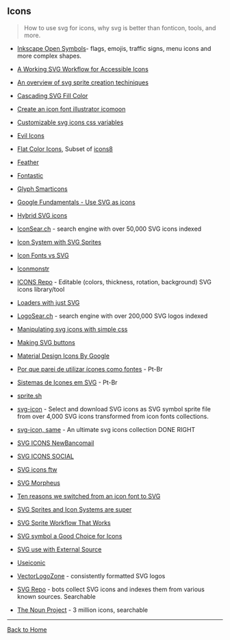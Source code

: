 ## Icons
> How to use svg for icons, why svg is better than fonticon, tools, and more.

* [Inkscape Open Symbols](https://github.com/PanderMusubi/inkscape-open-symbols)- flags, emojis, traffic signs, menu icons and more complex shapes.

* [A Working SVG Workflow for Accessible Icons](http://www.sitepoint.com/a-working-svg-workflow-for-accessible-icons/)
* [An overview of svg sprite creation techiniques](http://24ways.org/2014/an-overview-of-svg-sprite-creation-techniques/)
* [Cascading SVG Fill Color](https://css-tricks.com/cascading-svg-fill-color/)
* [Create an icon font illustrator icomoon](http://www.sitepoint.com/create-an-icon-font-illustrator-icomoon/)
* [Customizable svg icons css variables](https://codepen.io/AmeliaBR/post/customizable-svg-icons-css-variables)
* [Evil Icons](http://evil-icons.io/)
* [Flat Color Icons](https://github.com/icons8/flat-color-icons), Subset of [icons8](https://icons8.com/icons/color)
* [Feather](https://feathericons.com)
* [Fontastic](https://fontastic.me/faq)
* [Glyph Smarticons](https://glyph.smarticons.co/)
* [Google Fundamentals - Use SVG as icons](https://developers.google.com/web/fundamentals/media/images/use-icons)
* [Hybrid SVG icons](http://hybicon.softwaretailoring.net/)
* [IconSear.ch](https://iconsear.ch/search.html) - search engine with over 50,000 SVG icons indexed
* [Icon System with SVG Sprites](https://css-tricks.com/svg-sprites-use-better-icon-fonts/)
* [Icon Fonts vs SVG](https://css-tricks.com/icon-fonts-vs-svg/)
* [Iconmonstr](http://iconmonstr.com/)
* [ICONS Repo](https://iconsrepo.com/) - Editable (colors, thickness, rotation, background) SVG icons library/tool
* [Loaders with just SVG](http://samherbert.net/svg-loaders/)
* [LogoSear.ch](https://logosear.ch/search.html) - search engine with over 200,000 SVG logos indexed
* [Manipulating svg icons with simple css](https://webdesign.tutsplus.com/articles/manipulating-svg-icons-with-simple-css--webdesign-15694)
* [Making SVG buttons](http://metafizzy.co/blog/making-svg-buttons/)
* [Material Design Icons By Google](https://github.com/google/material-design-icons)
* [Por que parei de utilizar ícones como fontes](/dev-interior/por-que-parei-de-utilizar-%C3%ADcones-como-fontes-3ee74d34cf4) - Pt-Br
* [Sistemas de Icones em SVG](http://willianjusten.com.br/sistemas-de-icones-em-svg/) - Pt-Br
* [sprite.sh](https://github.com/edenspiekermann/sprite.sh)
* [svg-icon](http://leungwensen.github.io/svg-icon/) - Select and download SVG icons as SVG symbol sprite file from over 4,000 SVG icons transformed from icon fonts collections.
* [svg-icon, same](https://github.com/leungwensen/svg-icon) - An ultimate svg icons collection DONE RIGHT
* [SVG ICONS NewBancomail](http://elrumordelaluz.github.io/newbancomail/svg.html)
* [SVG ICONS SOCIAL](http://jorgeatgu.github.io/demo)
* [SVG icons ftw](http://tympanus.net/codrops/2013/11/27/svg-icons-ftw/)
* [SVG Morpheus](http://alexk111.github.io/SVG-Morpheus/)
* [Ten reasons we switched from an icon font to SVG](http://ianfeather.co.uk/ten-reasons-we-switched-from-an-icon-font-to-svg/)
* [SVG Sprites and Icon Systems are super](https://lincolnloop.com/blog/svg-sprites-and-icon-systems-are-super/)
* [SVG Sprite Workflow That Works](https://medium.com/@iamryanyu/svg-sprite-workflow-that-works-f5609d4d6144#.ycad46oe7)
* [SVG symbol a Good Choice for Icons](https://css-tricks.com/svg-symbol-good-choice-icons/)
* [SVG use with External Source](https://css-tricks.com/svg-use-external-source/)
* [Useiconic](https://useiconic.com/guides/)
* [VectorLogoZone](https://www.vectorlogo.zone/) - consistently formatted SVG logos
* [SVG Repo](https://www.svgrepo.com/) - bots collect SVG icons and indexes them from various known sources. Searchable
* [The Noun Project](https://thenounproject.com/search/icons/?iconspage=1&q=panda) - 3 million icons, searchable

---
[Back to Home](https://github.com/knbknb/awesome-svg)
